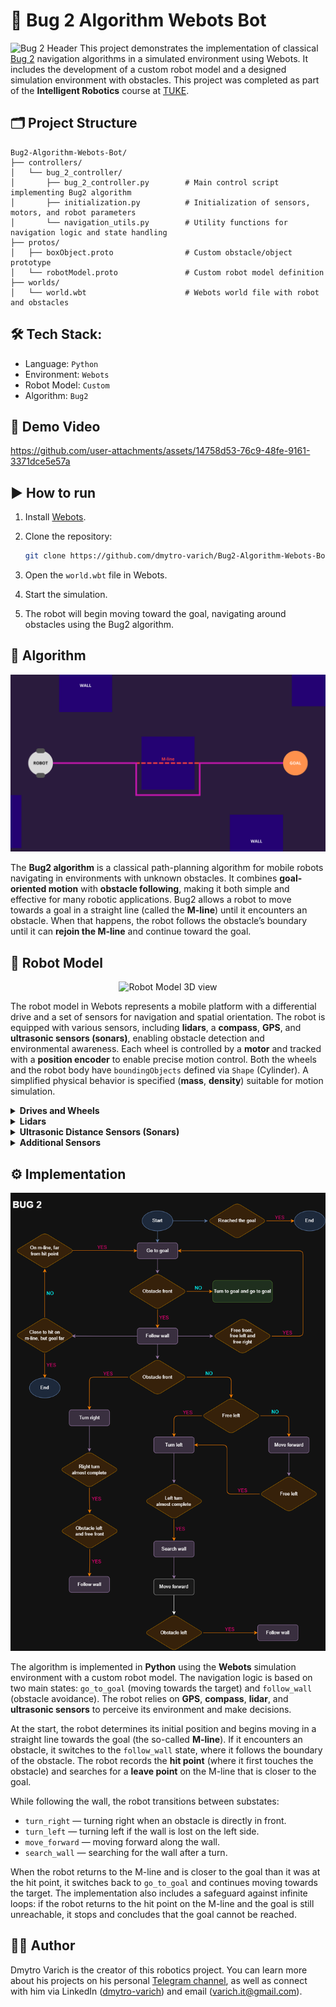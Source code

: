# 🐞 Bug 2 Algorithm Webots Bot
![Bug 2 Header](https://github.com/dmytro-varich/Bug2-Algorithm-Webots-Bot/blob/main/assets/Bug2_Project_Header.png)
This project demonstrates the implementation of classical [Bug 2](https://medium.com/@sefakurtipek/robot-motion-planning-bug-algorithms-34cf5175ab39) navigation algorithms in a simulated environment using Webots. It includes the development of a custom robot model and a designed simulation environment with obstacles. This project was completed as part of the **Intelligent Robotics** course at [TUKE](https://www.tuke.sk/).

## 🗂️ Project Structure
```
Bug2-Algorithm-Webots-Bot/
├── controllers/
│   └── bug_2_controller/
│       ├── bug_2_controller.py        # Main control script implementing Bug2 algorithm
│       ├── initialization.py          # Initialization of sensors, motors, and robot parameters
│       └── navigation_utils.py        # Utility functions for navigation logic and state handling
├── protos/
│   ├── boxObject.proto                # Custom obstacle/object prototype
│   └── robotModel.proto               # Custom robot model definition
├── worlds/
│   └── world.wbt                      # Webots world file with robot and obstacles
```

## 🛠️ Tech Stack:
- Language: `Python`
- Environment: `Webots`
- Robot Model: `Custom`
- Algorithm: `Bug2`
  
## 🎥 Demo Video
https://github.com/user-attachments/assets/14758d53-76c9-48fe-9161-3371dce5e57a

## ▶️ How to run
1. Install [Webots](https://cyberbotics.com/).

2. Clone the repository:

   ```bash
   git clone https://github.com/dmytro-varich/Bug2-Algorithm-Webots-Bot.git
   ```

3. Open the `world.wbt` file in Webots.

4. Start the simulation.

5. The robot will begin moving toward the goal, navigating around obstacles using the Bug2 algorithm.

## 🔁 Algorithm
![Bug 2 Scheme](https://github.com/dmytro-varich/Bug-Algorithm-Webots-Bot/blob/main/assets/Bug_2_Scheme.png)

The **Bug2 algorithm** is a classical path-planning algorithm for mobile robots navigating in environments with unknown obstacles. It combines **goal-oriented motion** with **obstacle following**, making it both simple and effective for many robotic applications. Bug2 allows a robot to move towards a goal in a straight line (called the **M-line**) until it encounters an obstacle. When that happens, the robot follows the obstacle’s boundary until it can **rejoin the M-line** and continue toward the goal.

## 🤖 Robot Model

<p align="center">
  <img src="https://github.com/dmytro-varich/Bug2-Algorithm-Webots-Bot/blob/main/assets/robot_model.gif" alt="Robot Model 3D view" />
</p>

The robot model in Webots represents a mobile platform with a differential drive and a set of sensors for navigation and spatial orientation. The robot is equipped with various sensors, including **lidars**, a **compass**, **GPS**, and **ultrasonic sensors (sonars)**, enabling obstacle detection and environmental awareness. Each wheel is controlled by a **motor** and tracked with a **position encoder** to enable precise motion control. Both the wheels and the robot body have `boundingObjects` defined via `Shape` (Cylinder). A simplified physical behavior is specified (**mass**, **density**) suitable for motion simulation.
<details>
  <summary><b>Drives and Wheels</b></summary>

| Wheel        | Position       | Mass | Size           | Motor         |
| ------------ | -------------- | ---- | -------------- | ------------- |
| `wheel_left`  | Rear left      | 1 kg | r=0.05, h=0.03 | `motor_left`  |
| `wheel_right` | Rear right     | 1 kg | r=0.05, h=0.03 | `motor_right` |
| `wheel_rear`  | Support (rear) | 5 kg | r=0.05, h=0.04 | `motor_rear`  |
</details>

<details>
  <summary><b>Lidars</b></summary>

| Name          | Position      | Field of View | Range | Resolution |
| ------------- | ------------- | ------------- | ----- | ---------- |
| `lidar_front` | Front         | ~60°          | 0.5 m | 256        |
| `lidar_left`  | Left          | ~45°          | 0.6 m | 256        |
| `lidar_right` | Right (fixed) | ~45°          | 0.6 m | 256        |
</details>

<details>
  <summary><b>Ultrasonic Distance Sensors (Sonars)</b></summary>

| Name               | Position   | Direction          | Max Range |
| ------------------ | ---------- | ------------------ | --------- |
| `sonar_front`       | Front      | Forward            | 0.5 m     |
| `sonar_right`       | Right      | Right              | 0.5 m     |
| `sonar_back_right`  | Back right | Back-right (~30°)  | 0.5 m     |
| `sonar_left`        | Left       | Left               | 0.5 m     |
| `sonar_back_left`   | Back left  | Back-left (~30°)   | 0.5 m     |
</details>

<details>
  <summary><b>Additional Sensors</b></summary>

* **GPS** — determines the global coordinates of the robot.  
* **Compass** — measures orientation relative to magnetic north.
</details>

## ⚙️ Implementation
![Bug 2 Algorithm](https://github.com/dmytro-varich/Bug-Algorithm-Webots-Bot/blob/main/assets/Bug2_Algorithm.drawio.png)

The algorithm is implemented in **Python** using the **Webots** simulation environment with a custom robot model. The navigation logic is based on two main states: `go_to_goal` (moving towards the target) and `follow_wall` (obstacle avoidance). The robot relies on **GPS**, **compass**, **lidar**, and **ultrasonic sensors** to perceive its environment and make decisions.

At the start, the robot determines its initial position and begins moving in a straight line towards the goal (the so-called **M-line**). If it encounters an obstacle, it switches to the `follow_wall` state, where it follows the boundary of the obstacle. The robot records the **hit point** (where it first touches the obstacle) and searches for a **leave point** on the M-line that is closer to the goal.

While following the wall, the robot transitions between substates:

* `turn_right` — turning right when an obstacle is directly in front.
* `turn_left` — turning left if the wall is lost on the left side.
* `move_forward` — moving forward along the wall.
* `search_wall` — searching for the wall after a turn.

When the robot returns to the M-line and is closer to the goal than it was at the hit point, it switches back to `go_to_goal` and continues moving towards the target. The implementation also includes a safeguard against infinite loops: if the robot returns to the hit point on the M-line and the goal is still unreachable, it stops and concludes that the goal cannot be reached.

## 🧛🏻 Author
Dmytro Varich is the creator of this robotics project. You can learn more about his projects on his personal [Telegram channel](https://t.me/varich_channel), as well as connect with him via LinkedIn ([dmytro-varich](https://www.linkedin.com/in/dmytro-varich/)) and email (varich.it@gmail.com).
